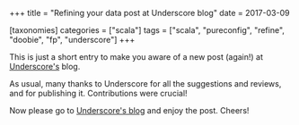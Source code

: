+++
title = "Refining your data post at Underscore blog"
date = 2017-03-09

[taxonomies]
categories = ["scala"]
tags = ["scala", "pureconfig", "refine", "doobie", "fp", "underscore"]
+++


This is just a short entry to make you aware of a new post (again!) at [Underscore's](http://underscore.io/blog/posts/2017/03/07/refined-data-config-database.html) blog.

As usual, many thanks to Underscore for all the suggestions and reviews, and for publishing it. Contributions were crucial!

Now please go to [Underscore's blog](http://underscore.io/blog/posts/2017/03/07/refined-data-config-database.html) and enjoy the post. Cheers!
